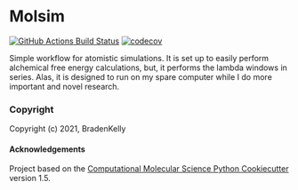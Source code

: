 Molsim
==============================
[//]: # (Badges)
[![GitHub Actions Build Status](https://github.com/REPLACE_WITH_OWNER_ACCOUNT/Molsim_workflow/workflows/CI/badge.svg)](https://github.com/REPLACE_WITH_OWNER_ACCOUNT/Molsim_workflow/actions?query=workflow%3ACI)
[![codecov](https://codecov.io/gh/REPLACE_WITH_OWNER_ACCOUNT/Molsim/branch/master/graph/badge.svg)](https://codecov.io/gh/REPLACE_WITH_OWNER_ACCOUNT/Molsim/branch/master)


Simple workflow for atomistic simulations. It is set up to easily perform alchemical free energy calculations, but, it performs the lambda windows in series. Alas, it is designed to run on my spare computer while I do more important and novel research.

### Copyright

Copyright (c) 2021, BradenKelly


#### Acknowledgements
 
Project based on the 
[Computational Molecular Science Python Cookiecutter](https://github.com/molssi/cookiecutter-cms) version 1.5.
